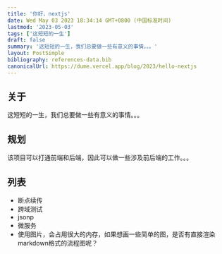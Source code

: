 ```yaml
---
title: '你好，nextjs'
date: Wed May 03 2023 18:34:14 GMT+0800 (中国标准时间)
lastmod: '2023-05-03'
tags: ['这短短的一生']
draft: false
summary: '这短短的一生，我们总要做一些有意义的事情。。。'
layout: PostSimple
bibliography: references-data.bib
canonicalUrl: https://dume.vercel.app/blog/2023/hello-nextjs
---
```


## 关于

这短短的一生，我们总要做一些有意义的事情。。。

## 规划

该项目可以打通前端和后端，因此可以做一些涉及前后端的工作。。。

## 列表

- 断点续传
- 跨域测试
- jsonp
- 微服务
- 使用图片，会占用很大的内存，如果想画一些简单的图，是否有直接渲染markdown格式的流程图呢？
